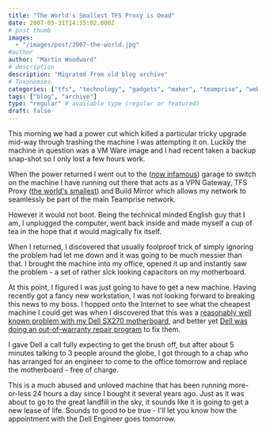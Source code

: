 ```yaml
---
title: "The World's Smallest TFS Proxy is Dead"
date: 2007-05-31T14:35:02.000Z
# post thumb
images:
  - "/images/post/2007-the-world.jpg"
#author
author: "Martin Woodward"
# description
description: "Migrated from old blog archive"
# Taxonomies
categories: ["tfs", "technology", "gadgets", "maker", "teamprise", "web", "personal"]
tags: ["blog", "archive"]
type: "regular" # available type (regular or featured)
draft: false
---
```

This morning we had a power cut which killed a particular tricky upgrade mid-way through trashing the machine I was attempting it on.  Luckily the machine in question was a VM Ware image and I had recent taken a backup snap-shot so I only lost a few hours work. 

When the power returned I went out to the ([now infamous](http://www.woodwardweb.com/personal/000347.html)) garage to switch on the machine I have running out there that acts as a VPN Gateway, TFS Proxy ([the world's smallest](http://www.woodwardweb.com/vsts/000273.html)) and Build Mirror which allows my network to seamlessly be part of the main Teamprise network.   

However it would not boot.  Being the technical minded English guy that I am, I unplugged the computer, went back inside and made myself a cup of tea in the hope that it would magically fix itself. 

When I returned, I discovered that usually foolproof trick of simply ignoring the problem had let me down and it was going to be much messier than that.  I brought the machine into my office, opened it up and instantly saw the problem - a set of rather sick looking capacitors on my motherboard. 

At this point, I figured I was just going to have to get a new machine.  Having recently got a fancy new workstation, I was not looking forward to breaking this news to my boss.  I hopped onto the Internet to see what the cheapest machine I could get was when I discovered that this was a [reasonably well known problem with my Dell SX270 motherboard](http://news.com.com/PCs+plagued+by+bad+capacitors/2100-1041_3-5942647.html?tag=item), and better yet [Dell was doing an out-of-warranty repair program](http://warrantypartsdirect.dell.com/us/program/T1910000.ASP) to fix them. 

I gave Dell a call fully expecting to get the brush off, but after about 5 minutes talking to 3 people around the globe, I got through to a chap who has arranged for an engineer to come to the office tomorrow and replace the motherboard - free of charge. 

This is a much abused and unloved machine that has been running more-or-less 24 hours a day since I bought it several years ago. Just as it was about to go to the great landfill in the sky, it sounds like it is going to get a new lease of life.  Sounds to good to be true - I'll let you know how the appointment with the Dell Engineer goes tomorrow.